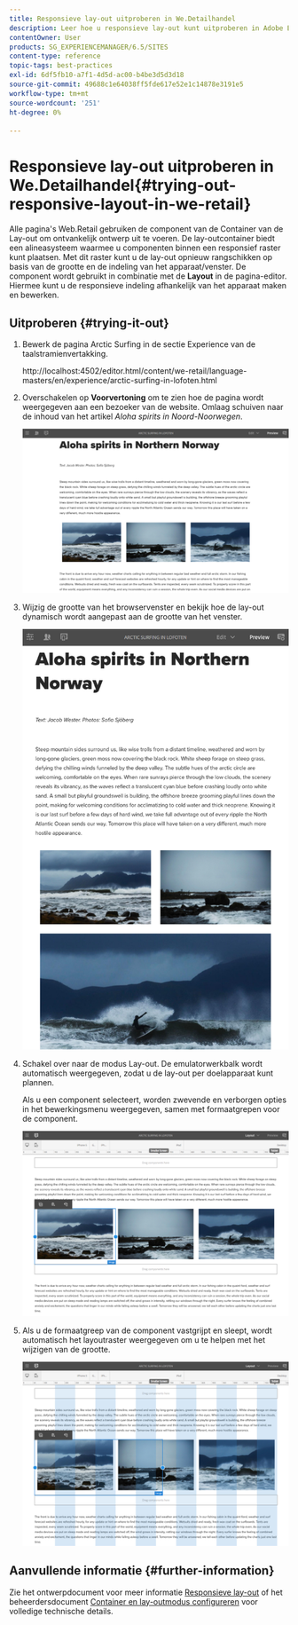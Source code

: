 ```yaml
---
title: Responsieve lay-out uitproberen in We.Detailhandel
description: Leer hoe u responsieve lay-out kunt uitproberen in Adobe Experience Manager met We.Retail.
contentOwner: User
products: SG_EXPERIENCEMANAGER/6.5/SITES
content-type: reference
topic-tags: best-practices
exl-id: 6df5fb10-a7f1-4d5d-ac00-b4be3d5d3d18
source-git-commit: 49688c1e64038ff5fde617e52e1c14878e3191e5
workflow-type: tm+mt
source-wordcount: '251'
ht-degree: 0%

---
```


# Responsieve lay-out uitproberen in We.Detailhandel{#trying-out-responsive-layout-in-we-retail}

Alle pagina&#39;s Web.Retail gebruiken de component van de Container van de Lay-out om ontvankelijk ontwerp uit te voeren. De lay-outcontainer biedt een alineasysteem waarmee u componenten binnen een responsief raster kunt plaatsen. Met dit raster kunt u de lay-out opnieuw rangschikken op basis van de grootte en de indeling van het apparaat/venster. De component wordt gebruikt in combinatie met de **Layout** in de pagina-editor. Hiermee kunt u de responsieve indeling afhankelijk van het apparaat maken en bewerken.

## Uitproberen {#trying-it-out}

1. Bewerk de pagina Arctic Surfing in de sectie Experience van de taalstramienvertakking.

   http://localhost:4502/editor.html/content/we-retail/language-masters/en/experience/arctic-surfing-in-lofoten.html

1. Overschakelen op **Voorvertoning** om te zien hoe de pagina wordt weergegeven aan een bezoeker van de website. Omlaag schuiven naar de inhoud van het artikel *Aloha spirits in Noord-Noorwegen*.

   ![chlimage_1-178](assets/chlimage_1-178.png)

1. Wijzig de grootte van het browservenster en bekijk hoe de lay-out dynamisch wordt aangepast aan de grootte van het venster.

   ![chlimage_1-179](assets/chlimage_1-179.png)

1. Schakel over naar de modus Lay-out. De emulatorwerkbalk wordt automatisch weergegeven, zodat u de lay-out per doelapparaat kunt plannen.

   Als u een component selecteert, worden zwevende en verborgen opties in het bewerkingsmenu weergegeven, samen met formaatgrepen voor de component.

   ![chlimage_1-180](assets/chlimage_1-180.png)

1. Als u de formaatgreep van de component vastgrijpt en sleept, wordt automatisch het layoutraster weergegeven om u te helpen met het wijzigen van de grootte.

   ![chlimage_1-181](assets/chlimage_1-181.png)

## Aanvullende informatie {#further-information}

Zie het ontwerpdocument voor meer informatie [Responsieve lay-out](/help/sites-authoring/responsive-layout.md) of het beheerdersdocument [Container en lay-outmodus configureren](/help/sites-administering/configuring-responsive-layout.md) voor volledige technische details.
